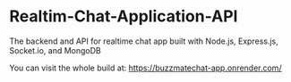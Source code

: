 # Realtim-Chat-Application-API
The backend and API for realtime chat app built with Node.js, Express.js, Socket.io, and MongoDB

You can visit the whole build at:  https://buzzmatechat-app.onrender.com/
